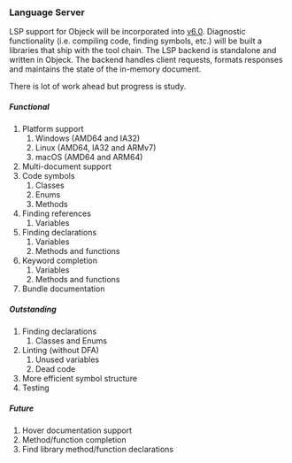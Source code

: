 ### Language Server
LSP support for Objeck will be incorporated into [v6.0](https://github.com/objeck/objeck-lang/tree/profiling-tools). Diagnostic functionality (i.e. compiling code, finding symbols, etc.) will be built a libraries that ship with the tool chain. The LSP backend is standalone and written in Objeck. The backend handles client requests, formats responses and maintains the state of the in-memory document.

There is lot of work ahead but progress is study.

##### Functional
1. Platform support
    1. Windows (AMD64 and IA32)
    2. Linux (AMD64, IA32 and ARMv7)
    3. macOS (AMD64 and ARM64)
2. Multi-document support
3. Code symbols
    1. Classes
    2. Enums
    3. Methods    
4. Finding references
    1. Variables
5. Finding declarations
    1. Variables
    2. Methods and functions
6. Keyword completion
    1. Variables
    2. Methods and functions
7. Bundle documentation

##### Outstanding
1. Finding declarations
    1. Classes and Enums
2. Linting (without DFA)
    1. Unused variables
    2. Dead code
3. More efficient symbol structure
4. Testing

##### Future
1. Hover documentation support
2. Method/function completion
3. Find library method/function declarations